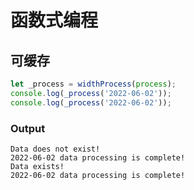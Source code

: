 # 函数式编程

## 可缓存

```js
let _process = widthProcess(process);
console.log(_process('2022-06-02'));
console.log(_process('2022-06-02'));
```

### Output

```
Data does not exist!
2022-06-02 data processing is complete!
Data exists!
2022-06-02 data processing is complete!
```